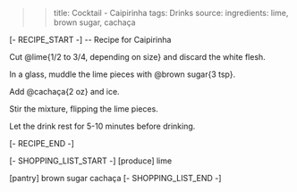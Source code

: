 >> title: Cocktail - Caipirinha
>> tags: Drinks
>> source: 
>> ingredients: lime, brown sugar, cachaça

[- RECIPE_START -]
-- Recipe for Caipirinha

Cut @lime{1/2 to 3/4, depending on size} and discard the white flesh.

In a glass, muddle the lime pieces with @brown sugar{3 tsp}.

Add @cachaça{2 oz} and ice.

Stir the mixture, flipping the lime pieces.

Let the drink rest for 5-10 minutes before drinking.

[- RECIPE_END -]

[- SHOPPING_LIST_START -]
[produce]
lime

[pantry]
brown sugar
cachaça
[- SHOPPING_LIST_END -]